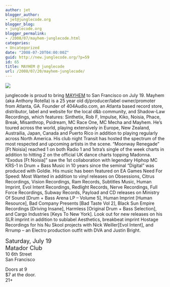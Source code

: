 ```yaml
---
author: jet
blogger_author:
- jet@junglecode.org
blogger_blog:
- junglecode.org
blogger_permalink:
- /2008/07/mayhem-junglecode.html
categories:
- Uncategorized
date: "2008-07-20T04:00:00Z"
guid: http://new.junglecode.org/?p=59
id: 65
title: MAYHEM @ junglecode
url: /2008/07/20/mayhem-junglecode/
---
```


[![](https://www.junglecode.com/images/blog/07_08_flyer_thumb.jpg)](http://www.junglecode.org)

junglecode is proud to bring [MAYHEM](http://www.myspace.com/thermopticsatl) to San Francisco on July 19. Mayhem (aka Anthony Rotella) is a 25 year old dj/producer/label owner/promoter from Atlanta, GA. Founder of 404Audio.com, an Atlanta based record store, distributor, label and website for the local d&b community, and Shadow-Law Recordings, which features: Sinthetix, Rob F, Impulse, Kiko, Noisia, Phace, Break, Misanthrop, Psidream, MC Race One, MC Mecha and Mayhem. He’s toured across the world, playing extensively in Europe, New Zealand, Austrailia, Japan, Canada and Puerto Rico in addition to playing regularly across North America. His club night Transit has hosted the spectrum of the most respected and upcoming artists in the scene. “Moonway Renegade” \[Ft Noisia\] reached 1 on both Radio 1 and 1xtra’s single of the week charts in addition to hitting 2 on the official UK dance charts topping Madonna. “Exodus \[Ft Noisia\]” saw the 1st collaboration with legendary Hiphop MC KRS-1 in Drum + Bass Music in 10 years since the seminal “Digital” was produced with Goldie. His music has been featured on EA Games Need For Speed: Most Wanted in addition to vinyl releases on Obsessions, Citrus Recordings, Vision Recordings, Ram Records, Subtitles Music, Human Imprint, Evol Intent Recordings, Redlight Records, Nerve Recordings, Full Force Recordings, Subway Records, Payload and CD releases on Ministry Of Sound \[Drum + Bass Arena LP – Volume 5\], Human Imprint \[Human Resource\], Bad Company Presents \[Bad Taste Vol 2\], Black Sun Empire Recordings \[Driving Insane\], Harmless \[Original Drum + Bass Selection\], and Cargo Industries \[Keys To New York\]. Look out for new releases on his SLR imprint in addition to sublabel Aesthetics, breakbeat imprint Hostage Recordings for his Nu Skool projects with Nick Weiller\[Evol Intent\], and Rrrump – an Electro production outfit with DVA and Justin Bright.

<span style="font-size:130%">Saturday, July 19</span>  
<span style="font-size:130%">Matador Club</span>  
10 6th Street  
San Francisco

Doors at 9  
$7 at the door.  
21+
